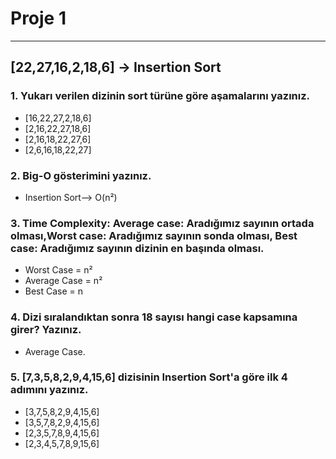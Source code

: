 # Proje 1
---

## [22,27,16,2,18,6] -> Insertion Sort

### 1. Yukarı verilen dizinin sort türüne göre aşamalarını yazınız.

* [16,22,27,2,18,6]
* [2,16,22,27,18,6]
* [2,16,18,22,27,6]
* [2,6,16,18,22,27]

### 2. Big-O gösterimini yazınız.

* Insertion Sort--> O(n²)

### 3. Time Complexity: Average case: Aradığımız sayının ortada olması,Worst case: Aradığımız sayının sonda olması, Best case: Aradığımız sayının dizinin en başında olması.

* Worst Case = n²
* Average Case = n²
* Best Case = n

### 4. Dizi sıralandıktan sonra 18 sayısı hangi case kapsamına girer? Yazınız.

* Average Case.

### 5. [7,3,5,8,2,9,4,15,6] dizisinin Insertion Sort'a göre ilk 4 adımını yazınız.

* [3,7,5,8,2,9,4,15,6]
* [3,5,7,8,2,9,4,15,6]
* [2,3,5,7,8,9,4,15,6]
* [2,3,4,5,7,8,9,15,6]